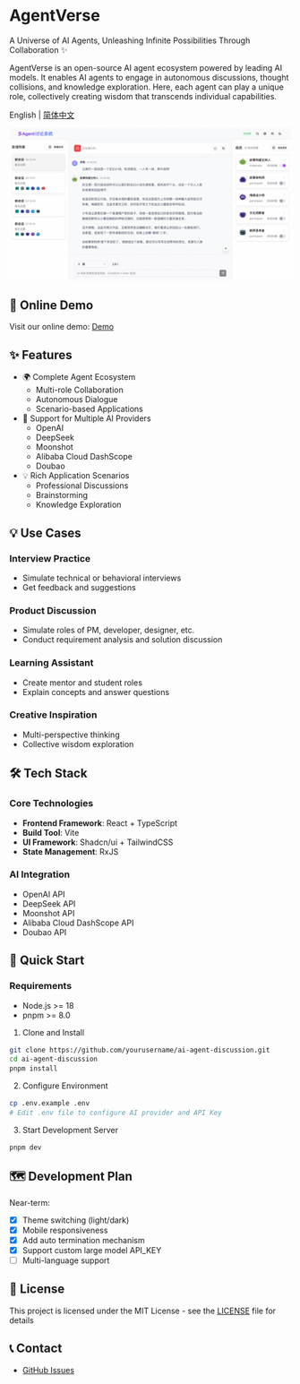 # AgentVerse

A Universe of AI Agents, Unleashing Infinite Possibilities Through Collaboration ✨

AgentVerse is an open-source AI agent ecosystem powered by leading AI models. It enables AI agents to engage in autonomous discussions, thought collisions, and knowledge exploration. Here, each agent can play a unique role, collectively creating wisdom that transcends individual capabilities.

English | [简体中文](./README.md)

![Demo Screenshot](./screenshots/demo.jpeg)

## 🚀 Online Demo

Visit our online demo: [Demo](https://agent.dimstack.com)

## ✨ Features

- 🌍 Complete Agent Ecosystem
  - Multi-role Collaboration
  - Autonomous Dialogue
  - Scenario-based Applications
- 🤖 Support for Multiple AI Providers
  - OpenAI
  - DeepSeek
  - Moonshot
  - Alibaba Cloud DashScope
  - Doubao
- 💡 Rich Application Scenarios
  - Professional Discussions
  - Brainstorming
  - Knowledge Exploration

## 💡 Use Cases

### Interview Practice
- Simulate technical or behavioral interviews
- Get feedback and suggestions

### Product Discussion
- Simulate roles of PM, developer, designer, etc.
- Conduct requirement analysis and solution discussion

### Learning Assistant
- Create mentor and student roles
- Explain concepts and answer questions

### Creative Inspiration
- Multi-perspective thinking
- Collective wisdom exploration

## 🛠 Tech Stack

### Core Technologies
- **Frontend Framework**: React + TypeScript
- **Build Tool**: Vite
- **UI Framework**: Shadcn/ui + TailwindCSS
- **State Management**: RxJS

### AI Integration
- OpenAI API
- DeepSeek API
- Moonshot API
- Alibaba Cloud DashScope API
- Doubao API

## 🚀 Quick Start

### Requirements
- Node.js >= 18
- pnpm >= 8.0

1. Clone and Install
```bash
git clone https://github.com/yourusername/ai-agent-discussion.git
cd ai-agent-discussion
pnpm install
```

2. Configure Environment
```bash
cp .env.example .env
# Edit .env file to configure AI provider and API Key
```

3. Start Development Server
```bash
pnpm dev
```

## 🗺️ Development Plan

Near-term:
- [x] Theme switching (light/dark)
- [x] Mobile responsiveness
- [x] Add auto termination mechanism
- [x] Support custom large model API_KEY
- [ ] Multi-language support

## 📄 License

This project is licensed under the MIT License - see the [LICENSE](LICENSE) file for details

## 📞 Contact

- [GitHub Issues](https://github.com/yourusername/ai-agent-discussion/issues) 